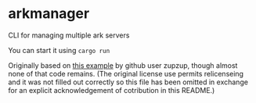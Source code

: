 # arkmanager
CLI for managing multiple ark servers

You can start it using `cargo run`


Originally based on [this example](https://github.com/zupzup/rust-commandline-example/blob/main/LICENSE) by github user zupzup, though almost none of that code remains.
(The original license use permits relicenseing and it was not filled out correctly so this file has been omitted in exchange for an explicit acknowledgement of cotribution in this README.)
